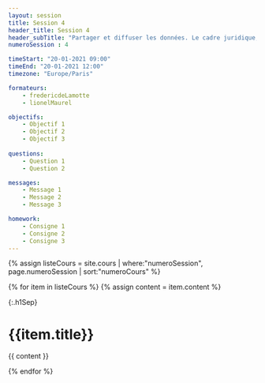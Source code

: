 ```yaml
---
layout: session
title: Session 4
header_title: Session 4
header_subTitle: "Partager et diffuser les données. Le cadre juridique, les entrepôts et les licences sur les données"
numeroSession : 4

timeStart: "20-01-2021 09:00"
timeEnd: "20-01-2021 12:00"
timezone: "Europe/Paris"

formateurs:
    - fredericdeLamotte
    - lionelMaurel

objectifs:
    - Objectif 1
    - Objectif 2
    - Objectif 3
  
questions:
    - Question 1 
    - Question 2

messages:
    - Message 1
    - Message 2
    - Message 3

homework:
    - Consigne 1
    - Consigne 2
    - Consigne 3
---
```



{% assign listeCours = site.cours | where:"numeroSession", page.numeroSession | sort:"numeroCours" %}

{% for item in listeCours  %}
{% assign content = item.content %}

{:.h1Sep}
# {{item.title}}

{{ content }}

{% endfor %}